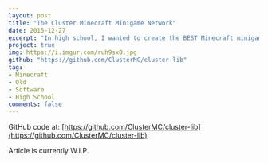 ```yaml
---
layout: post
title: "The Cluster Minecraft Minigame Network"
date: 2015-12-27
excerpt: "In high school, I wanted to create the BEST Minecraft minigame network, so I saved up money, got an investor, and tried to make an amazing creation, partly succeeding!"
project: true
img: https://i.imgur.com/ruh9sxO.jpg
github: "https://github.com/ClusterMC/cluster-lib"
tag: 
- Minecraft
- Old
- Software
- High School
comments: false
---
```


GitHub code at: [https://github.com/ClusterMC/cluster-lib](https://github.com/ClusterMC/cluster-lib)

Article is currently W.I.P.